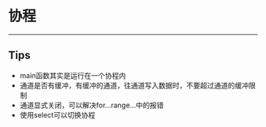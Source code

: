 # 协程
--------
## Tips
* main函数其实是运行在一个协程内
* 通道是否有缓冲，有缓冲的通道，往通道写入数据时，不要超过通道的缓冲限制
* 通道显式关闭，可以解决for...range...中的报错
* 使用select可以切换协程
